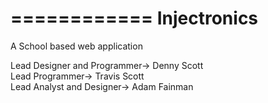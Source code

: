 ============
Injectronics
============

A School based web application

Lead Designer and Programmer-> Denny Scott									
Lead Programmer-> Travis Scott								
Lead Analyst and Designer-> Adam Fainman	